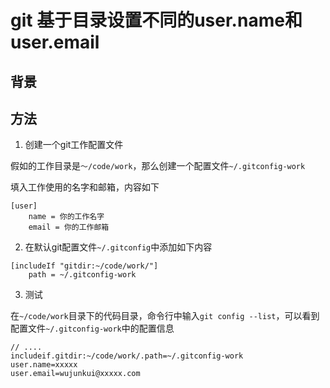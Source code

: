 # git 基于目录设置不同的user.name和user.email

## 背景

## 方法

1. 创建一个git工作配置文件

假如的工作目录是`～/code/work`，那么创建一个配置文件`~/.gitconfig-work`

填入工作使用的名字和邮箱，内容如下

```
[user]
    name = 你的工作名字
    email = 你的工作邮箱
```

2. 在默认git配置文件`~/.gitconfig`中添加如下内容

```
[includeIf "gitdir:~/code/work/"]
    path = ~/.gitconfig-work       
```

3. 测试

在`~/code/work`目录下的代码目录，命令行中输入`git config --list`，可以看到配置文件`~/.gitconfig-work`中的配置信息

```
// ....
includeif.gitdir:~/code/work/.path=~/.gitconfig-work
user.name=xxxxx
user.email=wujunkui@xxxxx.com
```


